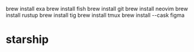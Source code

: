 brew install exa
brew install fish
brew install git
brew install neovim
brew install rustup
brew install tig
brew install tmux
brew install --cask figma

# starship
